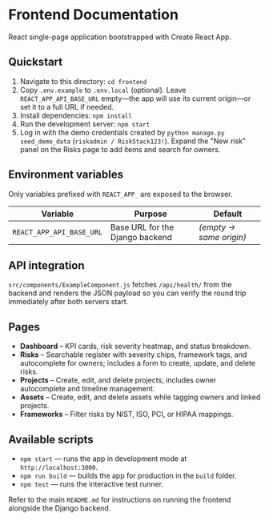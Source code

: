 # Frontend Documentation

React single-page application bootstrapped with Create React App.

## Quickstart
1. Navigate to this directory: `cd frontend`
2. Copy `.env.example` to `.env.local` (optional). Leave `REACT_APP_API_BASE_URL` empty—the app will use its current origin—or set it to a full URL if needed.
3. Install dependencies: `npm install`
4. Run the development server: `npm start`
5. Log in with the demo credentials created by `python manage.py seed_demo_data` (`riskadmin / RiskStack123!`). Expand the "New risk" panel on the Risks page to add items and search for owners.

## Environment variables
Only variables prefixed with `REACT_APP_` are exposed to the browser.

| Variable | Purpose | Default |
| --- | --- | --- |
| `REACT_APP_API_BASE_URL` | Base URL for the Django backend | *(empty → same origin)* |

## API integration
`src/components/ExampleComponent.js` fetches `/api/health/` from the backend and renders the JSON payload so you can verify the round trip immediately after both servers start.

## Pages
- **Dashboard** – KPI cards, risk severity heatmap, and status breakdown.
- **Risks** – Searchable register with severity chips, framework tags, and autocomplete for owners; includes a form to create, update, and delete risks.
- **Projects** – Create, edit, and delete projects; includes owner autocomplete and timeline management.
- **Assets** – Create, edit, and delete assets while tagging owners and linked projects.
- **Frameworks** – Filter risks by NIST, ISO, PCI, or HIPAA mappings.

## Available scripts
- `npm start` — runs the app in development mode at `http://localhost:3000`.
- `npm run build` — builds the app for production in the `build` folder.
- `npm test` — runs the interactive test runner.

Refer to the main `README.md` for instructions on running the frontend alongside the Django backend.
